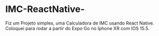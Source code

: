 # IMC-ReactNative-
Fiz um Projeto simples, uma Calculadora de IMC usando React Native.  Coloquei para rodar a partir do Expo Go no Iphone XR com IOS 15.5.
